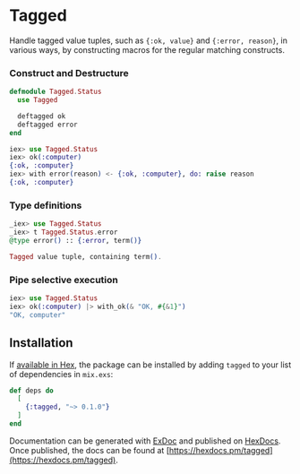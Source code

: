 # Tagged

Handle tagged value tuples, such as `{:ok, value}` and `{:error, reason}`, in
various ways, by constructing macros for the regular matching constructs.

### Construct and Destructure

```elixir
defmodule Tagged.Status
  use Tagged

  deftagged ok
  deftagged error
end

iex> use Tagged.Status
iex> ok(:computer)
{:ok, :computer}
iex> with error(reason) <- {:ok, :computer}, do: raise reason
{:ok, :computer}
```

### Type definitions

```elixir
_iex> use Tagged.Status
_iex> t Tagged.Status.error
@type error() :: {:error, term()}

Tagged value tuple, containing term().
```

### Pipe selective execution
```elixir
iex> use Tagged.Status
iex> ok(:computer) |> with_ok(& "OK, #{&1}")
"OK, computer"
```


## Installation

If [available in Hex](https://hex.pm/docs/publish), the package can be installed
by adding `tagged` to your list of dependencies in `mix.exs`:

```elixir
def deps do
  [
    {:tagged, "~> 0.1.0"}
  ]
end
```

Documentation can be generated with [ExDoc](https://github.com/elixir-lang/ex_doc)
and published on [HexDocs](https://hexdocs.pm). Once published, the docs can
be found at [https://hexdocs.pm/tagged](https://hexdocs.pm/tagged).

